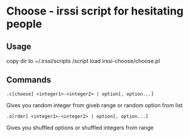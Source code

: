 Choose - irssi script for hesitating people
==============

Usage
-----

copy dir to ~/.irssi/scripts
    /script load irssi-choose/choose.pl

Commands
--------

    .c[choose] <integer1>-<integer2> | option[, option...]

Gives you random integer from giveb range or random option from list

    .o[rder] <integer1>-<integer2> | option[, option...]

Gives you shuffled options or shuffled integers from range
